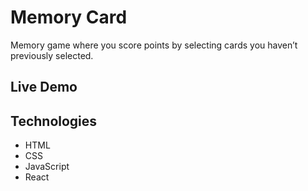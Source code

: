 # Memory Card

Memory game where you score points by selecting cards you haven’t previously selected.

## Live Demo

[]()

## Technologies

- HTML
- CSS
- JavaScript
- React
